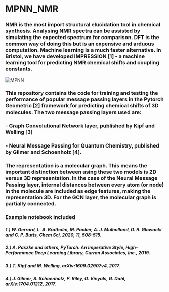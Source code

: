# MPNN_NMR

### NMR is the most import structural elucidation tool in chemical synthesis. Analysing NMR spectra can be assisted by simulating the expected spectrum for comparison. DFT is the common way of doing this but is an expensive and arduous computation. Machine learning is a much faster alternative. In Bristol, we have developed IMPRESSION [1] - a machine learning tool for predicting NMR chemical shifts and coupling constants.

![MPNN](https://user-images.githubusercontent.com/91062253/214365875-44735947-166d-42ea-b760-592c66b31080.png)

### This repository contains the code for training and testing the performance of popular message passing layers in the Pytorch Geometric [2] framework for predicting chemical shifts of 3D molecules. The two message passing layers used are: 

### - Graph Convolutional Network layer, published by Kipf and Welling [3] 
### - Neural Message Passing for Quantum Chemistry, published by Gilmer and Schoenholz [4].

### The representation is a molecular graph. This means the important distinction between using these two models is 2D versus 3D representation. In the case of the Neural Message Passing layer, internal distances between every atom (or node) in the molecule are included as edge features, making the representation 3D. For the GCN layer, the molecular graph is partially connected. 

### Example notebook included

##### 1.) W. Gerrard, L. A. Bratholm, M. Packer, A. J. Mulholland, D. R. Glowacki and C. P. Butts, Chem Sci, 2020, 11, 508-515.
##### 2.) A. Paszke and others, PyTorch: An Imperative Style, High-Performance Deep Learning Library, Curran Associates, Inc., 2019.
##### 3.) T. Kipf and M. Welling, arXiv:1609.02907v4, 2017.
##### 4.) J. Gilmer, S. Schoenholz, P. Riley, O. Vinyals, G. Dahl, 	arXiv:1704.01212, 2017.
